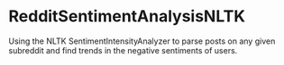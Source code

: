 # RedditSentimentAnalysisNLTK
Using the NLTK SentimentIntensityAnalyzer to parse posts on any given subreddit and find trends in the negative sentiments of users.  
